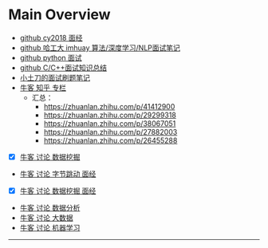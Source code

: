 # Main Overview

- [github cy2018 面经](https://github.com/CyC2018/CS-Notes)
- [github 哈工大 imhuay 算法/深度学习/NLP面试笔记](https://github.com/imhuay/Algorithm_Interview_Notes-Chinese)
- [github python 面试](https://github.com/taizilongxu/interview_python)
- [github C/C++面试知识总结](https://github.com/huihut/interview)
- [小土刀的面试刷题笔记](https://wdxtub.com/interview/14520848328638.html)
- [牛客 知乎 专栏](https://www.zhihu.com/org/niu-ke-wang-53/activities)
  - 汇总：
    - https://zhuanlan.zhihu.com/p/41412900
    - https://zhuanlan.zhihu.com/p/29299318
    - https://zhuanlan.zhihu.com/p/38067051
    - https://zhuanlan.zhihu.com/p/27882003
    - https://zhuanlan.zhihu.com/p/26455288
- [x] [牛客 讨论 数据挖掘](https://www.nowcoder.com/discuss/tag/975?type=0)
- [牛客 讨论 字节跳动 面经](https://www.nowcoder.com/discuss/tag/665?type=2&order=0)
- [x] [牛客 讨论 数据挖掘 面经](https://www.nowcoder.com/discuss/tag/975?type=2&order=0)
- [牛客 讨论 数据分析](https://www.nowcoder.com/discuss/tag/968?type=0)
- [牛客 讨论 大数据](https://www.nowcoder.com/discuss/tag/733?type=0)
- [牛客 讨论 机器学习](https://www.nowcoder.com/discuss/tag/974?type=0)

***
